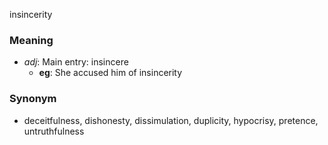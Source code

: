 insincerity
### Meaning
+ _adj_: Main entry: insincere
    + __eg__: She accused him of insincerity

### Synonym

+ deceitfulness, dishonesty, dissimulation, duplicity, hypocrisy, pretence, untruthfulness



